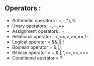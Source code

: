 ## Operators :
* Arithmetic operators : +,-,*,/,%
* Unary operators : -,--,++
* Assignment operators : =
* Relational operator : <,<=,>,>=,==,!=
* Logical operator = &&,||,!
* Boolean operator = &,|,!
* Bitwise operator = ~,&,|,^,<<,>>,>>>
* Conditional operator = ?:
